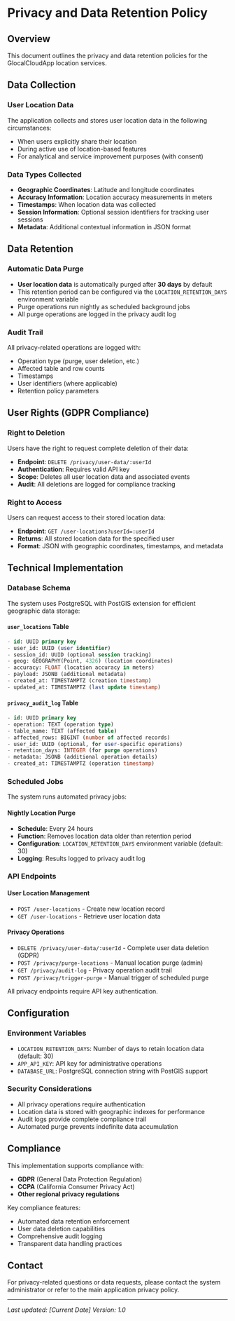 # Privacy and Data Retention Policy

## Overview

This document outlines the privacy and data retention policies for the GlocalCloudApp location services.

## Data Collection

### User Location Data

The application collects and stores user location data in the following circumstances:
- When users explicitly share their location
- During active use of location-based features
- For analytical and service improvement purposes (with consent)

### Data Types Collected

- **Geographic Coordinates**: Latitude and longitude coordinates
- **Accuracy Information**: Location accuracy measurements in meters
- **Timestamps**: When location data was collected
- **Session Information**: Optional session identifiers for tracking user sessions
- **Metadata**: Additional contextual information in JSON format

## Data Retention

### Automatic Data Purge

- **User location data** is automatically purged after **30 days** by default
- This retention period can be configured via the `LOCATION_RETENTION_DAYS` environment variable
- Purge operations run nightly as scheduled background jobs
- All purge operations are logged in the privacy audit log

### Audit Trail

All privacy-related operations are logged with:
- Operation type (purge, user deletion, etc.)
- Affected table and row counts
- Timestamps
- User identifiers (where applicable)
- Retention policy parameters

## User Rights (GDPR Compliance)

### Right to Deletion

Users have the right to request complete deletion of their data:
- **Endpoint**: `DELETE /privacy/user-data/:userId`
- **Authentication**: Requires valid API key
- **Scope**: Deletes all user location data and associated events
- **Audit**: All deletions are logged for compliance tracking

### Right to Access

Users can request access to their stored location data:
- **Endpoint**: `GET /user-locations?userId=:userId`
- **Returns**: All stored location data for the specified user
- **Format**: JSON with geographic coordinates, timestamps, and metadata

## Technical Implementation

### Database Schema

The system uses PostgreSQL with PostGIS extension for efficient geographic data storage:

#### `user_locations` Table
```sql
- id: UUID primary key
- user_id: UUID (user identifier)
- session_id: UUID (optional session tracking)
- geog: GEOGRAPHY(Point, 4326) (location coordinates)
- accuracy: FLOAT (location accuracy in meters)
- payload: JSONB (additional metadata)
- created_at: TIMESTAMPTZ (creation timestamp)
- updated_at: TIMESTAMPTZ (last update timestamp)
```

#### `privacy_audit_log` Table
```sql
- id: UUID primary key
- operation: TEXT (operation type)
- table_name: TEXT (affected table)
- affected_rows: BIGINT (number of affected records)
- user_id: UUID (optional, for user-specific operations)
- retention_days: INTEGER (for purge operations)
- metadata: JSONB (additional operation details)
- created_at: TIMESTAMPTZ (operation timestamp)
```

### Scheduled Jobs

The system runs automated privacy jobs:

#### Nightly Location Purge
- **Schedule**: Every 24 hours
- **Function**: Removes location data older than retention period
- **Configuration**: `LOCATION_RETENTION_DAYS` environment variable (default: 30)
- **Logging**: Results logged to privacy audit log

### API Endpoints

#### User Location Management
- `POST /user-locations` - Create new location record
- `GET /user-locations` - Retrieve user location data

#### Privacy Operations
- `DELETE /privacy/user-data/:userId` - Complete user data deletion (GDPR)
- `POST /privacy/purge-locations` - Manual location purge (admin)
- `GET /privacy/audit-log` - Privacy operation audit trail
- `POST /privacy/trigger-purge` - Manual trigger of scheduled purge

All privacy endpoints require API key authentication.

## Configuration

### Environment Variables

- `LOCATION_RETENTION_DAYS`: Number of days to retain location data (default: 30)
- `APP_API_KEY`: API key for administrative operations
- `DATABASE_URL`: PostgreSQL connection string with PostGIS support

### Security Considerations

- All privacy operations require authentication
- Location data is stored with geographic indexes for performance
- Audit logs provide complete compliance trail
- Automated purge prevents indefinite data accumulation

## Compliance

This implementation supports compliance with:
- **GDPR** (General Data Protection Regulation)
- **CCPA** (California Consumer Privacy Act)
- **Other regional privacy regulations**

Key compliance features:
- Automated data retention enforcement
- User data deletion capabilities
- Comprehensive audit logging
- Transparent data handling practices

## Contact

For privacy-related questions or data requests, please contact the system administrator or refer to the main application privacy policy.

---

*Last updated: [Current Date]*
*Version: 1.0*